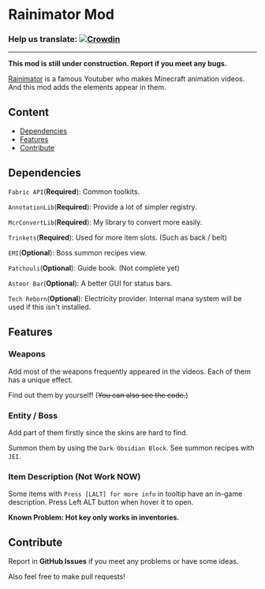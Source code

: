 # Rainimator Mod

### Help us translate: [![Crowdin](https://badges.crowdin.net/rainimatormod/localized.svg)](https://crowdin.com/project/rainimatormod)

---
**This mod is still under construction. Report if you meet any bugs.**

[Rainimator](https://www.youtube.com/@Rainimator) is a famous Youtuber who makes Minecraft animation videos.
And this mod adds the elements appear in them.

## Content

- [Dependencies](#Dependencies)
- [Features](#Features)
- [Contribute](#Contribute)

## Dependencies

`Fabric API`(**Required**): Common toolkits.

`AnnotationLib`(**Required**): Provide a lot of simpler registry.

`McrConvertLib`(**Required**): My library to convert more easily.

`Trinkets`(**Required**): Used for more item slots. (Such as back / belt)

`EMI`(**Optional**): Boss summon recipes view.

`Patchouli`(**Optional**): Guide book. (Not complete yet)

`Asteor Bar`(**Optional**): A better GUI for status bars.

`Tech Reborn`(**Optional**): Electricity provider. Internal mana system will be used if this isn't installed.

## Features

### Weapons

Add most of the weapons frequently appeared in the videos.
Each of them has a unique effect.

Find out them by yourself! (~~You can also see the code.~~)

### Entity / Boss

Add part of them firstly since the skins are hard to find.

Summon them by using the `Dark Obsidian Block`.
See summon recipes with `JEI`.

### Item Description (Not Work **NOW**)

Some items with `Press [LALT] for more info` in tooltip have an in-game description.
Press Left ALT button when hover it to open.

**Known Problem: Hot key only works in inventories.**

## Contribute

Report in **GitHub Issues** if you meet any problems or have some ideas.

Also feel free to make pull requests!